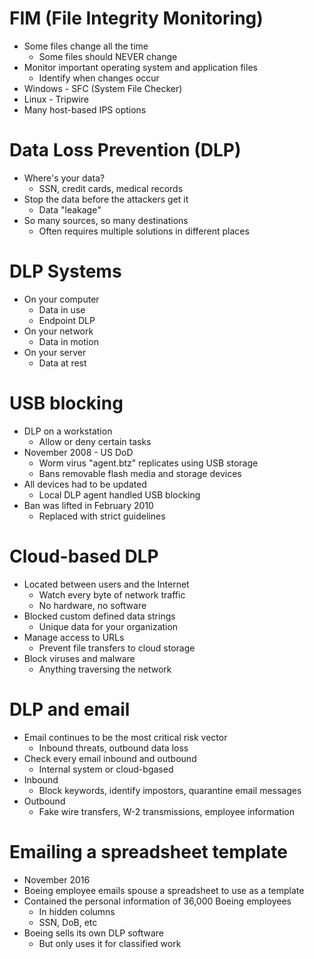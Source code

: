 # FIM (File Integrity Monitoring)
- Some files change all the time
	- Some files should NEVER change
- Monitor important operating system and application files
	- Identify when changes occur
- Windows - SFC (System File Checker)
- Linux - Tripwire
- Many host-based IPS options
# Data Loss Prevention (DLP)
- Where's your data?
	- SSN, credit cards, medical records
- Stop the data before the attackers get it
	- Data "leakage"
- So many sources, so many destinations
	- Often requires multiple solutions in different places
# DLP Systems
- On your computer
	- Data in use
	- Endpoint DLP
- On your network
	- Data in motion
- On your server
	- Data at rest
# USB blocking
- DLP on a workstation
	- Allow or deny certain tasks
- November 2008 - US DoD
	- Worm virus "agent.btz" replicates using USB storage
	- Bans removable flash media and storage devices
- All devices had to be updated
	- Local DLP agent handled USB blocking
- Ban was lifted in February 2010
	- Replaced with strict guidelines
# Cloud-based DLP
- Located between users and the Internet
	- Watch every byte of network traffic
	- No hardware, no software
- Blocked custom defined data strings
	- Unique data for your organization
- Manage access to URLs
	- Prevent file transfers to cloud storage
- Block viruses and malware
	- Anything traversing the network
# DLP and email
- Email continues to be the most critical risk vector
	- Inbound threats, outbound data loss
- Check every email inbound and outbound
	- Internal system or cloud-bgased
- Inbound
	- Block keywords, identify impostors, quarantine email messages
- Outbound
	- Fake wire transfers, W-2 transmissions, employee information
# Emailing a spreadsheet template
- November 2016
- Boeing employee emails spouse a spreadsheet to use as a template
- Contained the personal information of 36,000 Boeing employees
	- In hidden columns
	- SSN, DoB, etc
- Boeing sells its own DLP software
	- But only uses it for classified work